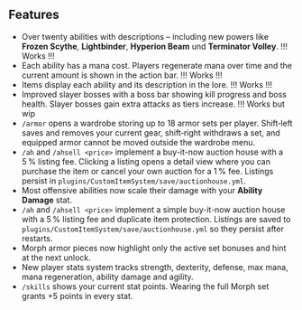 ## Features

* Over twenty abilities with descriptions – including new powers like **Frozen Scythe**, **Lightbinder**, **Hyperion Beam** und **Terminator Volley**. !!! Works !!!
* Each ability has a mana cost. Players regenerate mana over time and the current amount is shown in the action bar. !!! Works !!!
* Items display each ability and its description in the lore. !!! Works !!!
* Improved slayer bosses with a boss bar showing kill progress and boss health. Slayer bosses gain extra attacks as tiers increase. !!! Works but wip
* `/armor` opens a wardrobe storing up to 18 armor sets per player. Shift‑left saves and removes your current gear, shift‑right withdraws a set, and equipped armor cannot be moved outside the wardrobe menu.
* `/ah` and `/ahsell <price>` implement a buy-it-now auction house with a 5 % listing fee. Clicking a listing opens a detail view where you can purchase the item or cancel your own auction for a 1 % fee. Listings persist in `plugins/CustomItemSystem/save/auctionhouse.yml`.
* Most offensive abilities now scale their damage with your **Ability Damage** stat.
* `/ah` and `/ahsell <price>` implement a simple buy-it-now auction house with a 5 % listing fee and duplicate item protection. Listings are saved to `plugins/CustomItemSystem/save/auctionhouse.yml` so they persist after restarts.
* Morph armor pieces now highlight only the active set bonuses and hint at the next unlock.
* New player stats system tracks strength, dexterity, defense, max mana, mana regeneration, ability damage and agility.
* `/skills` shows your current stat points. Wearing the full Morph set grants +5 points in every stat.

